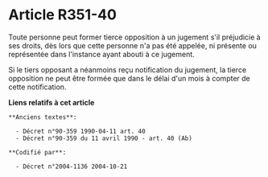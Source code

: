 # Article R351-40

Toute personne peut former tierce opposition à un jugement s'il préjudicie à ses droits, dès lors que cette personne n'a pas
été appelée, ni présente ou représentée dans l'instance ayant abouti à ce jugement.

Si le tiers opposant a néanmoins reçu notification du jugement, la tierce opposition ne peut être formée que dans le délai
d'un mois à compter de cette notification.

**Liens relatifs à cet article**

	**Anciens textes**:

	  - Décret n°90-359 1990-04-11 art. 40
	  - Décret n°90-359 du 11 avril 1990 - art. 40 (Ab)

	**Codifié par**:

	  - Décret n°2004-1136 2004-10-21
